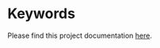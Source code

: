 # Keywords

Please find this project documentation [here](https://onclusive.atlassian.net/l/cp/J2GEoa5r).
